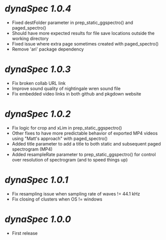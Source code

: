# *dynaSpec 1.0.4*
* Fixed destFolder parameter in prep_static_ggspectro() and paged_spectro()
* Should have more expected results for file save locations outside the working directory
* Fixed issue where extra page sometimes created with paged_spectro()
* Remove 'ari' package dependency

# *dynaSpec 1.0.3*

* Fix broken collab URL link
* Improve sound quality of nightingale wren sound file
* Fix embedded video links in both github and pkgdown website


# *dynaSpec 1.0.2*

* Fix logic for crop and xLim in prep_static_ggspectro()
* Other fixes to have more predictable behavior of exported MP4 videos using "Matt's approach" with paged_spectro()
* Added title parameter to add a title to both static and subsequent paged spectrogram (MP4)
* Added resampleRate parameter to prep_static_ggspectro() for control over resolution of spectrogram (and to speed things up)

# *dynaSpec 1.0.1*

* Fix resampling issue when sampling rate of waves != 44.1 kHz
* Fix closing of clusters when OS != windows


# *dynaSpec 1.0.0*

* First release
